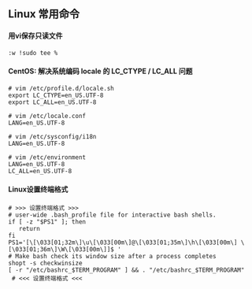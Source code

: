## Linux 常用命令

#### 用vi保存只读文件

```shell
:w !sudo tee %
```

#### CentOS: 解决系统编码 locale 的 LC_CTYPE / LC_ALL 问题

```shell
# vim /etc/profile.d/locale.sh
export LC_CTYPE=en_US.UTF-8
export LC_ALL=en_US.UTF-8

# vim /etc/locale.conf
LANG=en_US.UTF-8

# vim /etc/sysconfig/i18n
LANG=en_US.UTF-8

# vim /etc/environment
LANG=en_US.UTF-8
LC_ALL=en_US.UTF-8
```

#### Linux设置终端格式

```shell
# >>> 设置终端格式 >>>
# user-wide .bash_profile file for interactive bash shells.
if [ -z "$PS1" ]; then
   return
fi
PS1='[\[\033[01;32m\]\u\[\033[00m\]@\[\033[01;35m\]\h\[\033[00m\] \[\033[01;36m\]\W\[\033[00m\]]$ '
# Make bash check its window size after a process completes
shopt -s checkwinsize
[ -r "/etc/bashrc_$TERM_PROGRAM" ] && . "/etc/bashrc_$TERM_PROGRAM"
 # <<< 设置终端格式 <<<
```

